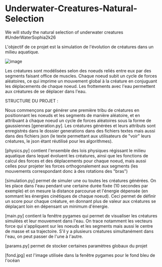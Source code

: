 # Underwater-Creatures-Natural-Selection
We will study the natural selection of underwater creatures #UnderWaterSophia2k26



L'objectif de ce projet est la simulation de l'évolution de créatures dans un milieu aquatique.

![image](https://github.com/user-attachments/assets/63ee5549-98a1-4991-9e22-28ad5b66e2f9)



Les créatures sont modélisées selon des noeuds reliés entre eux par des segments faisant office de muscles.
Chaque noeud subit un cycle de forces aléatoires, ce qui imprime un mouvement global à la créature en conjuguant les déplacements de chaque noeud.
Les frottements avec l'eau permettent aux créatures de se déplacer dans l'eau.

STRUCTURE DU PROJET :


Nous commençons par générer une première tribu de créatures en positionnant les noeuds et les segments de manière aléatoire, et en attribuant à chaque noeud un cycle de forces aléatoires sous la forme de gaussiennes [generation.py]. Les créatures générées et leurs attributs sont enregistrés dans le dossier generations dans des fichiers textes mais aussi dans des fichiers json (le texte permettant aux utilisateurs de "voir" leurs créatures, le json étant réutilisé pour les algorithmes).

[physics.py] contient l'ensemble des lois physiques régissant le milieu aquatique dans lequel évoluent les créatures, ainsi que les fonctions de calcul des forces et des déplacements pour chaque noeud, mais aussi celles pour projeter les forces orthogonalement aux segments (les mouvements correspondant donc à des rotations des "bras")

[simulation.py] permet de simuler une ou toutes les créatures générées. On les place dans l'eau pendant une certaine durée fixée (10 secondes par exemple) et on mesure la distance parcourue et l'énergie dépensée (en sommant les énergies cinétiques de chaque noeud). Ceci permet de définir un score pour chaque créature, en donnant plus de valeur aux créatures se déplaçant loin en dépensant un minimum d'énergie.

[main.py] contient la fenêtre pygames qui permet de visualiser les créatures simulées et leur mouvement dans l'eau. On trace notamment les vecteurs force qui s'appliquent sur les noeuds et les segments mais aussi le centre de masse et sa trajectoire. S'il y a plusieurs créatures simultanément dans l'eau, on peut passer de l'une à l'autre.

[params.py] permet de stocker certaines paramètres globaux du projet

[fond.jpg] est l'image utilisée dans la fenêtre pygames pour le fond bleu de l'océan
